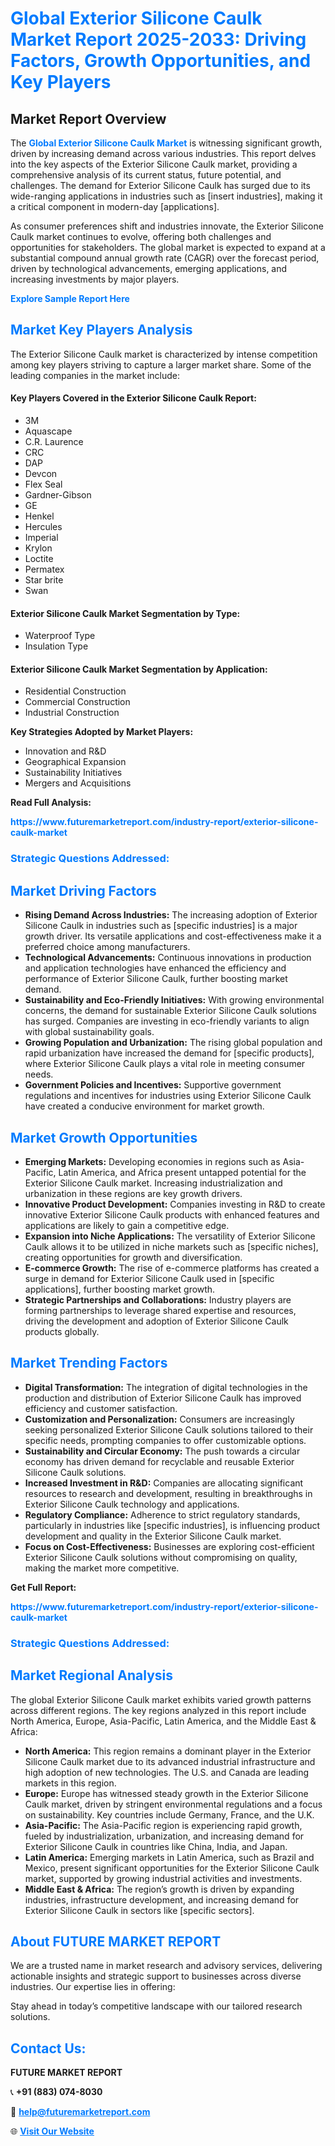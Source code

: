 <h1 style="color: #007BFF;">Global Exterior Silicone Caulk Market Report 2025-2033: Driving Factors, Growth Opportunities, and Key Players</h1>

<section id="overview">
<h2>Market Report Overview</h2>
<p>The <a href="https://www.futuremarketreport.com/industry-report/exterior-silicone-caulk-market" style="color: #007BFF; text-decoration: none;"><strong>Global Exterior Silicone Caulk Market</strong></a> is witnessing significant growth, driven by increasing demand across various industries. This report delves into the key aspects of the Exterior Silicone Caulk market, providing a comprehensive analysis of its current status, future potential, and challenges. The demand for Exterior Silicone Caulk has surged due to its wide-ranging applications in industries such as [insert industries], making it a critical component in modern-day [applications].</p>
<p>As consumer preferences shift and industries innovate, the Exterior Silicone Caulk market continues to evolve, offering both challenges and opportunities for stakeholders. The global market is expected to expand at a substantial compound annual growth rate (CAGR) over the forecast period, driven by technological advancements, emerging applications, and increasing investments by major players.</p>
</section>

<section id="overview">
<p><a href="https://www.futuremarketreport.com/request-sample/reportId=59677" style="color: #007BFF; text-decoration: none;"><strong>Explore Sample Report Here</strong></a></p>
</section>

<section id="key-players">
<h2 style="color: #007BFF;">Market Key Players Analysis</h2>
<p>The Exterior Silicone Caulk market is characterized by intense competition among key players striving to capture a larger market share. Some of the leading companies in the market include:</p>
<h4>Key Players Covered in the Exterior Silicone Caulk Report:</h4>
<ul><li>3M</li><li>Aquascape</li><li>C.R. Laurence</li><li>CRC</li><li>DAP</li><li>Devcon</li><li>Flex Seal</li><li>Gardner-Gibson</li><li>GE</li><li>Henkel</li><li>Hercules</li><li>Imperial</li><li>Krylon</li><li>Loctite</li><li>Permatex</li><li>Star brite</li><li>Swan</li></ul>
<h4>Exterior Silicone Caulk Market Segmentation by Type:</h4>
<ul><li>Waterproof Type</li><li>Insulation Type</li></ul>

<h4>Exterior Silicone Caulk Market Segmentation by Application:</h4>
<ul><li>Residential Construction</li><li>Commercial Construction</li><li>Industrial Construction</li></ul>
<p><strong>Key Strategies Adopted by Market Players:</strong></p>
<ul>
<li>Innovation and R&D</li>
<li>Geographical Expansion</li>
<li>Sustainability Initiatives</li>
<li>Mergers and Acquisitions</li>
</ul>
</section>

<section>
<p><strong>Read Full Analysis: </strong></p><a href="https://www.futuremarketreport.com/industry-report/exterior-silicone-caulk-market" style="color: #007BFF; text-decoration: none;"><strong>https://www.futuremarketreport.com/industry-report/exterior-silicone-caulk-market</strong></a>
<h3 style="color: #007BFF;">Strategic Questions Addressed:</h3>
</section>

<section id="driving-factors">
<h2 style="color: #007BFF;">Market Driving Factors</h2>
<ul>
<li><strong>Rising Demand Across Industries:</strong> The increasing adoption of Exterior Silicone Caulk in industries such as [specific industries] is a major growth driver. Its versatile applications and cost-effectiveness make it a preferred choice among manufacturers.</li>
<li><strong>Technological Advancements:</strong> Continuous innovations in production and application technologies have enhanced the efficiency and performance of Exterior Silicone Caulk, further boosting market demand.</li>
<li><strong>Sustainability and Eco-Friendly Initiatives:</strong> With growing environmental concerns, the demand for sustainable Exterior Silicone Caulk solutions has surged. Companies are investing in eco-friendly variants to align with global sustainability goals.</li>
<li><strong>Growing Population and Urbanization:</strong> The rising global population and rapid urbanization have increased the demand for [specific products], where Exterior Silicone Caulk plays a vital role in meeting consumer needs.</li>
<li><strong>Government Policies and Incentives:</strong> Supportive government regulations and incentives for industries using Exterior Silicone Caulk have created a conducive environment for market growth.</li>
</ul>
</section>

<section id="growth-opportunities">
<h2 style="color: #007BFF;">Market Growth Opportunities</h2>
<ul>
<li><strong>Emerging Markets:</strong> Developing economies in regions such as Asia-Pacific, Latin America, and Africa present untapped potential for the Exterior Silicone Caulk market. Increasing industrialization and urbanization in these regions are key growth drivers.</li>
<li><strong>Innovative Product Development:</strong> Companies investing in R&D to create innovative Exterior Silicone Caulk products with enhanced features and applications are likely to gain a competitive edge.</li>
<li><strong>Expansion into Niche Applications:</strong> The versatility of Exterior Silicone Caulk allows it to be utilized in niche markets such as [specific niches], creating opportunities for growth and diversification.</li>
<li><strong>E-commerce Growth:</strong> The rise of e-commerce platforms has created a surge in demand for Exterior Silicone Caulk used in [specific applications], further boosting market growth.</li>
<li><strong>Strategic Partnerships and Collaborations:</strong> Industry players are forming partnerships to leverage shared expertise and resources, driving the development and adoption of Exterior Silicone Caulk products globally.</li>
</ul>
</section>

<section id="trending-factors">
<h2 style="color: #007BFF;">Market Trending Factors</h2>
<ul>
<li><strong>Digital Transformation:</strong> The integration of digital technologies in the production and distribution of Exterior Silicone Caulk has improved efficiency and customer satisfaction.</li>
<li><strong>Customization and Personalization:</strong> Consumers are increasingly seeking personalized Exterior Silicone Caulk solutions tailored to their specific needs, prompting companies to offer customizable options.</li>
<li><strong>Sustainability and Circular Economy:</strong> The push towards a circular economy has driven demand for recyclable and reusable Exterior Silicone Caulk solutions.</li>
<li><strong>Increased Investment in R&D:</strong> Companies are allocating significant resources to research and development, resulting in breakthroughs in Exterior Silicone Caulk technology and applications.</li>
<li><strong>Regulatory Compliance:</strong> Adherence to strict regulatory standards, particularly in industries like [specific industries], is influencing product development and quality in the Exterior Silicone Caulk market.</li>
<li><strong>Focus on Cost-Effectiveness:</strong> Businesses are exploring cost-efficient Exterior Silicone Caulk solutions without compromising on quality, making the market more competitive.</li>
</ul>
</section>

<section>
<p><strong>Get Full Report: </strong></p><a href="https://www.futuremarketreport.com/industry-report/exterior-silicone-caulk-market" style="color: #007BFF; text-decoration: none;"><strong>https://www.futuremarketreport.com/industry-report/exterior-silicone-caulk-market</strong></a>
<h3 style="color: #007BFF;">Strategic Questions Addressed:</h3>
</section>


<section id="regional-analysis">
<h2 style="color: #007BFF;">Market Regional Analysis</h2>
<p>The global Exterior Silicone Caulk market exhibits varied growth patterns across different regions. The key regions analyzed in this report include North America, Europe, Asia-Pacific, Latin America, and the Middle East & Africa:</p>
<ul>
<li><strong>North America:</strong> This region remains a dominant player in the Exterior Silicone Caulk market due to its advanced industrial infrastructure and high adoption of new technologies. The U.S. and Canada are leading markets in this region.</li>
<li><strong>Europe:</strong> Europe has witnessed steady growth in the Exterior Silicone Caulk market, driven by stringent environmental regulations and a focus on sustainability. Key countries include Germany, France, and the U.K.</li>
<li><strong>Asia-Pacific:</strong> The Asia-Pacific region is experiencing rapid growth, fueled by industrialization, urbanization, and increasing demand for Exterior Silicone Caulk in countries like China, India, and Japan.</li>
<li><strong>Latin America:</strong> Emerging markets in Latin America, such as Brazil and Mexico, present significant opportunities for the Exterior Silicone Caulk market, supported by growing industrial activities and investments.</li>
<li><strong>Middle East & Africa:</strong> The region’s growth is driven by expanding industries, infrastructure development, and increasing demand for Exterior Silicone Caulk in sectors like [specific sectors].</li>
</ul>
</section>

<footer>
<h2 style="color: #007BFF;">About FUTURE MARKET REPORT</h2>
<p>We are a trusted name in market research and advisory services, delivering actionable insights and strategic support to businesses across diverse industries. Our expertise lies in offering:</p>

<p>Stay ahead in today’s competitive landscape with our tailored research solutions.</p>

<h2 style="color: #007BFF;">Contact Us:</h2>
<p><strong>FUTURE MARKET REPORT</strong></p>
<p>📞 <strong>+91 (883) 074-8030</strong></p>
<p>📧 <strong><a href="mailto:help@futuremarketreport.com" style="color: #007BFF;">help@futuremarketreport.com</a></strong></p>
<p>🌐 <strong><a href="https://www.futuremarketreport.com/" style="color: #007BFF;">Visit Our Website</a></strong></p>
</footer>